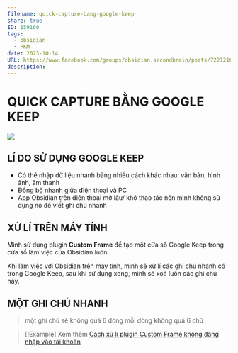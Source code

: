 ```yaml
---
filename: quick-capture-bang-google-keep
share: true
ID: 159160
tags:
  - obsidian
  - PKM
date: 2023-10-14
URL: https://www.facebook.com/groups/obsidian.secondbrain/posts/722121669788638
description: 
---
```


# QUICK CAPTURE BẰNG GOOGLE KEEP

![](https://i.imgur.com/XfuHZKL.png)


## LÍ DO SỬ DỤNG GOOGLE KEEP

- Có thể nhập dữ liệu nhanh bằng nhiều cách khác nhau: văn bản, hình ảnh, âm thanh
- Đồng bộ nhanh giữa điện thoại và PC
- App Obsidian trên điện thoại mở lâu/ khó thao tác nên mình không sử dụng nó để viết ghi chú nhanh

## XỬ LÍ TRÊN MÁY TÍNH

Mình sử dụng plugin **Custom Frame** để tạo một cửa sổ Google Keep trong cửa sổ làm việc của Obsidian luôn.

Khi làm việc với Obsidian trên máy tính, mình sẽ xử lí các ghi chú nhanh có trong Google Keep, sau khi sử dụng xong, mình sẽ xoá luôn các ghi chú này.

## MỘT GHI CHÚ NHANH

> một ghi chú sẽ không quá 6 dòng mỗi dòng không quá 6 chữ

> [!Example] Xem thêm
> [Cách xử lí plugin Custom Frame không đăng nhập vào tài khoản](./cach-xu-li-plugin-custom-frame-khong-dang-nhap-vao-tai-khoan.md)